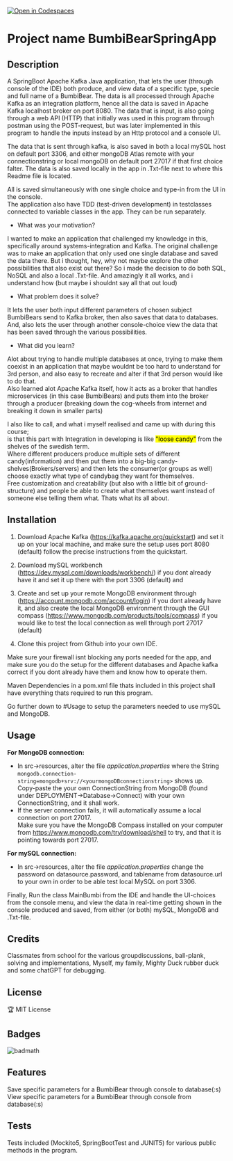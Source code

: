 
[![Open in Codespaces](https://classroom.github.com/assets/launch-codespace-7f7980b617ed060a017424585567c406b6ee15c891e84e1186181d67ecf80aa0.svg)](https://classroom.github.com/open-in-codespaces?assignment_repo_id=11361325)
# Project name BumbiBearSpringApp

## Description

A SpringBoot Apache Kafka Java application, that lets the user (through console of the IDE) both produce, and view data of a specific type, specie and full name of a BumbiBear. The data is all processed through Apache Kafka as an integration platform, hence all the data is saved in Apache Kafka localhost broker on port 8080. The data that is input, is also going through a web API (HTTP) that initially was used in this program through postman using the POST-request, but was later implemented in this program to handle the inputs instead by an Http protocol and a console UI.

The data that is sent through kafka, is also saved in both a local mySQL host on default port 3306, and either mongoDB Atlas remote with your connectionstring or local mongoDB on default port 27017 if that first choice falter. The data is also saved locally in the app in .Txt-file next to where this Readme file is located.

All is saved simultaneously with one single choice and type-in from the UI in the console.
<br> The application also have TDD (test-driven development) in testclasses connected to variable classes in the app. They can be run separately.

- What was your motivation?

I wanted to make an application that challenged my knowledge in this, specifically around systems-integration and Kafka. The original challenge was to make an application that only used one single database and saved the data there. 
But i thought, hey, why not maybe explore the other possibilities that also exist out there? So i made the decision to do both SQL, NoSQL and also a local .Txt-file. And amazingly it all works, and i understand how (but maybe i shouldnt say all that out loud)

- What problem does it solve?

It lets the user both input different parameters of chosen subject BumbiBears send to Kafka broker, then also saves that data to databases. And, also lets the user through another console-choice view the data that has been saved through the various possibilities.

- What did you learn?

Alot about trying to handle multiple databases at once, trying to make them coexist in an application that maybe wouldnt be too hard to understand for 3rd person, and also easy to recreate and alter if that 3rd person would like to do that.
<br> Also learned alot Apache Kafka itself, how it acts as a broker that handles microservices (in this case BumbiBears) and puts them into the broker through a producer (breaking down the cog-wheels from internet and breaking it down in smaller parts)

I also like to call, and what i myself realised and came up with during this course;
<br> is that this part with Integration in developing is like <mark>"loose candy"</mark> from the shelves of the swedish term. 
<br> Where different producers produce multiple sets of different candy(information) and then put them into a big-big candy-shelves(Brokers/servers) and then lets the consumer(or groups as well) choose exactly what type of candybag they want for themselves.
<br> Free customization and creatability (but also with a little bit of ground-structure) and people be able to create what themselves want instead of someone else telling them what. Thats what its all about.

## Installation
1. Download Apache Kafka (https://kafka.apache.org/quickstart) and set it up on your local machine, and make sure the setup uses port 8080 (default) follow the precise instructions from the quickstart.
2. Download mySQL workbench (https://dev.mysql.com/downloads/workbench/) if you dont already have it and set it up there with the port 3306 (default) and
3. Create and set up your remote MongoDB environment through (https://account.mongodb.com/account/login) if you dont already have it, and also create the local MongoDB environment through the GUI compass (https://www.mongodb.com/products/tools/compass) if you would like to test the local connection as well through port 27017 (default)

4. Clone this project from Github into your own IDE.

Make sure your firewall isnt blocking any ports needed for the app, and make sure you do the setup for the different databases and Apache kafka correct if you dont already have them and know how to operate them.

Maven Dependencies in a pom.xml file thats included in this project shall have everything thats required to run this program.

Go further down to #Usage to setup the parameters needed to use mySQL and MongoDB.

## Usage


<B>For MongoDB connection:</B>
* In src->resources, alter the file <I>application.properties</I> where the String ```mongodb.connection-string=mongodb+srv://<yourmongoDBconnectionstring>``` shows up.  
  Copy-paste the your own ConnectionString from MongoDB (found under DEPLOYMENT->Database->Connect) with your own ConnectionString, and it shall work.
* If the server connection fails, it will automatically assume a local connection on port 27017.  
  Make sure you have the MongoDB Compass installed on your computer from https://www.mongodb.com/try/download/shell to try, and that it is pointing towards port 27017.

<B>For mySQL connection:</B>
* In src->resources, alter the file <I>application.properties</I> 
change the password on datasource.password,  and tablename from datasource.url to your own in order to be able test local MySQL on port 3306.


Finally, Run the class MainBumbi from the IDE and handle the UI-choices from the console menu, and view the data in real-time getting shown in the console produced and saved, from either (or both) mySQL, MongoDB and .Txt-file.


## Credits
Classmates from school for the various groupdiscussions, ball-plank, solving and implementations, Myself, my family, Mighty Duck rubber duck and some chatGPT for debugging.

## License
🏆 MIT License

## Badges
![badmath](https://img.shields.io/badge/Java-100%25-blue)

## Features
Save specific parameters for a BumbiBear through console to database(:s)  
View specific parameters for a BumbiBear through console from database(:s)

## Tests
Tests included (Mockito5, SpringBootTest and JUNIT5) for various public methods in the program.
